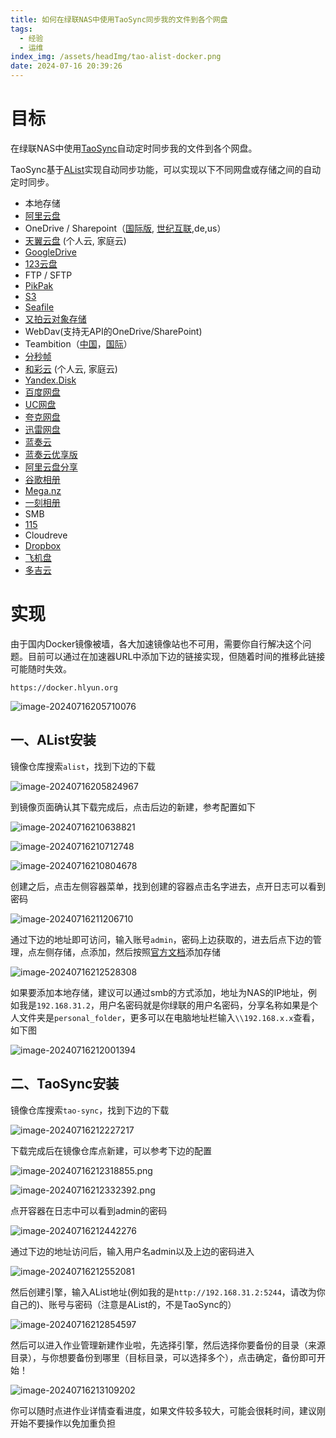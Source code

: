 ```yaml
---
title: 如何在绿联NAS中使用TaoSync同步我的文件到各个网盘
tags:
  - 经验
  - 运维
index_img: /assets/headImg/tao-alist-docker.png
date: 2024-07-16 20:39:26
---
```


# 目标

在绿联NAS中使用[TaoSync](https://github.com/dr34-m/taosync)自动定时同步我的文件到各个网盘。

<!--more-->

TaoSync基于[AList](https://alist.nn.ci/zh/)实现自动同步功能，可以实现以下不同网盘或存储之间的自动定时同步。

- 本地存储
- [阿里云盘](https://www.alipan.com/)
- OneDrive / Sharepoint（[国际版](https://www.office.com/), [世纪互联](https://portal.partner.microsoftonline.cn),de,us）
-  [天翼云盘](https://cloud.189.cn) (个人云, 家庭云)
- [GoogleDrive](https://drive.google.com/)
- [123云盘](https://www.123pan.com/)
- FTP / SFTP
- [PikPak](https://www.mypikpak.com/)
- [S3](https://aws.amazon.com/cn/s3/)
- [Seafile](https://seafile.com/)
- [又拍云对象存储](https://www.upyun.com/products/file-storage)
- WebDav(支持无API的OneDrive/SharePoint)
- Teambition（[中国](https://www.teambition.com/ )，[国际](https://us.teambition.com/ )）
- [分秒帧](https://www.mediatrack.cn/)
- [和彩云](https://yun.139.com/) (个人云, 家庭云)
- [Yandex.Disk](https://disk.yandex.com/)
- [百度网盘](http://pan.baidu.com/)
- [UC网盘](https://drive.uc.cn)
- [夸克网盘](https://pan.quark.cn)
- [迅雷网盘](https://pan.xunlei.com)
- [蓝奏云](https://www.lanzou.com/)
- [蓝奏云优享版](https://www.ilanzou.com/)
- [阿里云盘分享](https://www.alipan.com/)
- [谷歌相册](https://photos.google.com/)
- [Mega.nz](https://mega.nz)
- [一刻相册](https://photo.baidu.com/)
- SMB
- [115](https://115.com/)
- Cloudreve
- [Dropbox](https://www.dropbox.com/)
- [飞机盘](https://www.feijipan.com/)
- [多吉云](https://www.dogecloud.com/product/oss)

# 实现

由于国内Docker镜像被墙，各大加速镜像站也不可用，需要你自行解决这个问题。目前可以通过在加速器URL中添加下边的链接实现，但随着时间的推移此链接可能随时失效。

```
https://docker.hlyun.org
```

![image-20240716205710076](newpost-57/image-20240716205710076.png)

## 一、AList安装

镜像仓库搜索`alist`，找到下边的下载

![image-20240716205824967](newpost-57/image-20240716205824967.png)

到镜像页面确认其下载完成后，点击后边的新建，参考配置如下

![image-20240716210638821](newpost-57/image-20240716210638821.png)

![image-20240716210712748](newpost-57/image-20240716210712748.png)

![image-20240716210804678](newpost-57/image-20240716210804678.png)

创建之后，点击左侧容器菜单，找到创建的容器点击名字进去，点开日志可以看到密码

![image-20240716211206710](newpost-57/image-20240716211206710.png)

通过下边的地址即可访问，输入账号`admin`，密码上边获取的，进去后点下边的管理，点左侧存储，点添加，然后按照[官方文档](https://alist.nn.ci/zh/guide/drivers/)添加存储

![image-20240716212528308](newpost-57/image-20240716212528308.png)

如果要添加本地存储，建议可以通过smb的方式添加，地址为NAS的IP地址，例如我是`192.168.31.2`，用户名密码就是你绿联的用户名密码，分享名称如果是个人文件夹是`personal_folder`，更多可以在电脑地址栏输入`\\192.168.x.x`查看，如下图

![image-20240716212001394](newpost-57/image-20240716212001394.png)

## 二、TaoSync安装

镜像仓库搜索`tao-sync`，找到下边的下载

![image-20240716212227217](newpost-57/image-20240716212227217.png)

下载完成后在镜像仓库点新建，可以参考下边的配置

![image-20240716212318855.png](newpost-57/image-20240716212318855.png)

![image-20240716212332392.png](newpost-57/image-20240716212332392.png)

点开容器在日志中可以看到admin的密码

![image-20240716212442276](newpost-57/image-20240716212442276.png)

通过下边的地址访问后，输入用户名admin以及上边的密码进入

![image-20240716212552081](newpost-57/image-20240716212552081.png)

然后创建引擎，输入AList地址(例如我的是`http://192.168.31.2:5244`，请改为你自己的)、账号与密码（注意是AList的，不是TaoSync的）

![image-20240716212854597](newpost-57/image-20240716212854597.png)

然后可以进入作业管理新建作业啦，先选择引擎，然后选择你要备份的目录（来源目录），与你想要备份到哪里（目标目录，可以选择多个），点击确定，备份即可开始！

![image-20240716213109202](newpost-57/image-20240716213109202.png)

你可以随时点进作业详情查看进度，如果文件较多较大，可能会很耗时间，建议刚开始不要操作以免加重负担